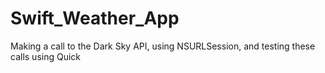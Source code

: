 # Swift_Weather_App
Making a call to the Dark Sky API, using NSURLSession, and testing these calls using Quick
